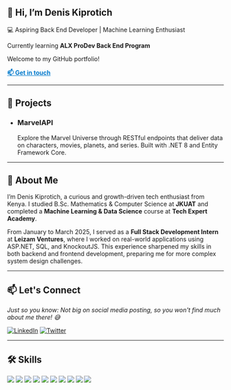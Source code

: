 <!---  # 👋 Hi, I’m Denis Kiprotich

- 💻 Aspiring Back End Developer | Machine Learning Enthusiast
- 👀 Passionate about Back End Development and Data-Driven Solutions
- 🌱 Currently learning: **ALX ProDev Back End Program**
- 🎓 Studied B.Sc. Mathematics & Computer Science at **JKUAT**
- 🧠 Completed Machine Learning & Data Science course at **Tech Expert Academy**
- ✅ Completed a 3-month internship (Jan–March 2025) at **Leizam Ventures** --->
<!--- as part of the JKUAT & Leizam Ventures Skill Enhancement Program - 🌍 GCGO Focus: Governance to reduce corruption among youth, especially in employment--->
<!--- 
---

## 🛠 My Skills

![C#](https://img.shields.io/badge/C%23-178600?style=for-the-badge&logo=c-sharp&logoColor=white)
![.NET](https://img.shields.io/badge/.NET-512BD4?style=for-the-badge&logo=dotnet&logoColor=white)
![ASP.NET](https://img.shields.io/badge/ASP.NET-512BD4?style=for-the-badge&logo=dotnet&logoColor=white)
![KnockoutJS](https://img.shields.io/badge/KnockoutJS-8C4E9F?style=for-the-badge&logo=knockout&logoColor=white)
![Python](https://img.shields.io/badge/Python-3776AB?style=for-the-badge&logo=python&logoColor=white)
![SQL](https://img.shields.io/badge/SQL-4479A1?style=for-the-badge&logo=postgresql&logoColor=white)
![Machine Learning](https://img.shields.io/badge/Machine%20Learning-FF6F00?style=for-the-badge&logo=scikit-learn&logoColor=white)
![Pandas](https://img.shields.io/badge/Pandas-150458?style=for-the-badge&logo=pandas&logoColor=white)
![NumPy](https://img.shields.io/badge/NumPy-013243?style=for-the-badge&logo=numpy&logoColor=white)
![Git](https://img.shields.io/badge/Git-F05032?style=for-the-badge&logo=git&logoColor=white) --->

<!---
![Visual Studio](https://img.shields.io/badge/Visual%20Studio-5C2D91?style=for-the-badge&logo=visualstudio&logoColor=white)
![VS Code](https://img.shields.io/badge/VS%20Code-007ACC?style=for-the-badge&logo=visualstudiocode&logoColor=white)
--->
<!--- 
---

## 📫 Let's Connect

[![Email](https://img.shields.io/badge/Email-D14836?style=for-the-badge&logo=gmail&logoColor=white)](mailto:denis.k.too@gmail.com)
[![LinkedIn](https://img.shields.io/badge/LinkedIn-0077B5?style=for-the-badge&logo=linkedin&logoColor=white)](https://www.linkedin.com/in/denis-kiprotich-a8a77124a/)
[![Twitter](https://img.shields.io/badge/Twitter-1DA1F2?style=for-the-badge&logo=twitter&logoColor=white)](https://x.com/kiprotich507) --->

<!--
- 💞️ I’m looking to collaborate on innovative backend or ML projects
- ⚡ Fun fact: I bridge logic and creativity in every project I take on!
-->

<!---
deni-kip/deni-kip is a ✨ special ✨ repository because its `README.md` (this file) appears on your GitHub profile.
You can click the Preview link to take a look at your changes.
--->


<!-- GitHub Profile Portfolio Template for Denis Kiprotich -->

<!-- Home Page Section -->
<section id="home">
  <h1>👋 Hi, I’m Denis Kiprotich</h1>
  <p>💻 Aspiring Back End Developer | Machine Learning Enthusiast</p>
  <p>Currently learning <strong>ALX ProDev Back End Program</strong></p>
<!--   <p>Welcome to my GitHub portfolio! I'm passionate about building scalable backend systems and creating data-driven solutions.</p> -->
  <p>Welcome to my GitHub portfolio!</p>
  <a href="#contact" style="font-weight: bold; color: #007acc;">📫 Get in touch</a>
</section>

<hr>

<!-- Projects Page Section -->
<section id="projects">
  <h2>🚀 Projects</h2>
  <ul>
    <li>
      <h3>MarvelAPI</h3>
      <p>Explore the Marvel Universe through RESTful endpoints that deliver data on characters, movies, planets, and series. Built with .NET 8 and Entity Framework Core.</p>
    </li>
<!--     <li>
      <h3>FitTrack</h3>
      <p>A fitness tracking app to help users log workouts and set personalized goals for improved health and wellness.</p>
    </li> -->
  </ul>
</section>

<hr>

<!-- About Page Section -->
<!-- About Page Section -->
<section id="about">
  <h2>📖 About Me</h2>
  <p>I’m Denis Kiprotich, a curious and growth-driven tech enthusiast from Kenya. I studied B.Sc. Mathematics & Computer Science at <strong>JKUAT</strong> and completed a <strong>Machine Learning & Data Science</strong> course at <strong>Tech Expert Academy</strong>.</p>
  <p>From January to March 2025, I served as a <strong>Full Stack Development Intern</strong> at <strong>Leizam Ventures</strong>, where I worked on real-world applications using ASP.NET, SQL, and KnockoutJS. This experience sharpened my skills in both backend and frontend development, preparing me for more complex system design challenges.</p>
<!--   <p>I'm now focused on backend development, aiming to build secure, scalable, and impactful systems that address real-world problems.</p> -->
</section>

<hr>

<!-- Contact Page Section -->
<section id="contact">
<!--   <h2>📫 Contact Me</h2>
  <p>Let’s connect and collaborate on backend, machine learning, or data-driven projects!</p>
  <ul>
    <li>Email: <a href="mailto:denis.k.too@gmail.com">denis.k.too@gmail.com</a></li>
    <li>LinkedIn: <a href="https://www.linkedin.com/in/denis-kiprotich-a8a77124a/">linkedin.com/in/denis-kiprotich</a></li>
    <li>Twitter: <a href="https://x.com/kiprotich507">@kiprotich507</a></li>
  </ul> -->
  <h2>📫 Let's Connect</h2>
  <p><em>Just so you know: Not big on social media posting, so you won't find much about me there! 😅</em></p>
  
  <!--- [![Email](https://img.shields.io/badge/Email-D14836?style=for-the-badge&logo=gmail&logoColor=white)](mailto:denis.k.too@gmail.com)--->
  [![LinkedIn](https://img.shields.io/badge/LinkedIn-0077B5?style=for-the-badge&logo=linkedin&logoColor=white)](https://www.linkedin.com/in/denis-kiprotich-a8a77124a/)
  [![Twitter](https://img.shields.io/badge/Twitter-1DA1F2?style=for-the-badge&logo=twitter&logoColor=white)](https://x.com/kiprotich507)

</section>

<hr>

<!-- Skills Badge Section -->
<section id="skills">
  <h2>🛠 Skills</h2>
  <p>
    <img src="https://img.shields.io/badge/C%23-178600?style=for-the-badge&logo=c-sharp&logoColor=white" />
    <img src="https://img.shields.io/badge/.NET-512BD4?style=for-the-badge&logo=dotnet&logoColor=white" />
    <img src="https://img.shields.io/badge/ASP.NET-512BD4?style=for-the-badge&logo=dotnet&logoColor=white" />
    <img src="https://img.shields.io/badge/KnockoutJS-8C4E9F?style=for-the-badge&logo=knockout&logoColor=white" />
    <img src="https://img.shields.io/badge/Python-3776AB?style=for-the-badge&logo=python&logoColor=white" />
    <img src="https://img.shields.io/badge/SQL-4479A1?style=for-the-badge&logo=postgresql&logoColor=white" />
    <img src="https://img.shields.io/badge/Machine%20Learning-FF6F00?style=for-the-badge&logo=scikit-learn&logoColor=white" />
    <img src="https://img.shields.io/badge/Pandas-150458?style=for-the-badge&logo=pandas&logoColor=white" />
    <img src="https://img.shields.io/badge/NumPy-013243?style=for-the-badge&logo=numpy&logoColor=white" />
    <img src="https://img.shields.io/badge/Git-F05032?style=for-the-badge&logo=git&logoColor=white" />
  </p>
</section>

